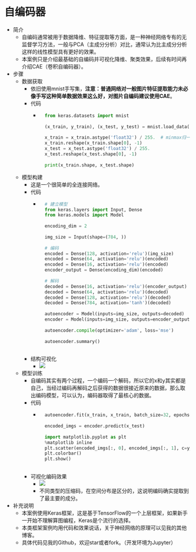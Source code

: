 # 自编码器
- 简介
	- 自编码通常被用于数据降维、特征提取等方面，是一种神经网络专有的无监督学习方法，一般与PCA（主成分分析）对比，通常认为比主成分分析这样的线性模型具有更好的效果。
	- 本案例只是介绍最基础的自编码并可视化降维、聚类效果，后续有时间再介绍CAE（卷积自编码器）。
- 步骤	
	- 数据获取
		- 依旧使用mnist手写集，**注意：普通网络对一般图片特征提取能力未必像手写这种简单数据效果这么好，对图片自编码建议使用CAE**。
		- 代码
			- ```python
				from keras.datasets import mnist
				
				(x_train, y_train), (x_test, y_test) = mnist.load_data()  # 这里只需要使用x，为了对应接口才拿出y的
				
				x_train = x_train.astype('float32') / 255.  # minmax归一
				x_train.reshape(x_train.shape[0], -1)
				x_test = x_test.astype('float32') / 255.
				x_test.reshape(x_test.shape[0], -1)
				
				print(x_train.shape, x_test.shape)
				```
	- 模型构建
		- 这是一个很简单的全连接网络。
		- 代码
			- ```python
				# 建立模型
				from keras.layers import Input, Dense
				from keras.models import Model
				
				encoding_dim = 2
				
				img_size = Input(shape=(784, ))
				
				# 编码
				encoded = Dense(128, activation='relu')(img_size)
				encoded = Dense(64, activation='relu')(encoded)
				encoded = Dense(16, activation='relu')(encoded)
				encoder_output = Dense(encoding_dim)(encoded)
				
				# 解码
				decoded = Dense(16, activation='relu')(encoder_output)
				decoded = Dense(64, activation='relu')(decoded)
				decoded = Dense(128, activation='relu')(decoded)
				decoded = Dense(784, activation='tanh')(decoded)
				
				autoencoder = Model(inputs=img_size, outputs=decoded)
				encoder = Model(inputs=img_size, outputs=encoder_output)
				
				autoencoder.compile(optimizer='adam', loss='mse')
				
				autoencoder.summary()
				
				```
		- 结构可视化
			- ![](https://img-blog.csdnimg.cn/20190504133253558.png)
	- 模型训练
		- 自编码其实有两个过程，一个编码一个解码，所以它的x和y其实都是自己，当经过编码再解码之后获得的数据很接近原来的数据，那么取出编码模型，可以认为，编码器取得了最核心的数据。
		- 代码
			- ```python
				autoencoder.fit(x_train, x_train, batch_size=32, epochs=20, shuffle=True, verbose=True)
				
				encoded_imgs = encoder.predict(x_test)
				
				import matplotlib.pyplot as plt
				%matplotlib inline
				plt.scatter(encoded_imgs[:, 0], encoded_imgs[:, 1], c=y_test)
				plt.colorbar()
				plt.show()
				
				```
		- 可视化编码效果
			- ![](https://img-blog.csdnimg.cn/20190504135627524.png)
			- 不同类型的压缩码，在空间分布是区分的，这说明编码确实提取到了最主要的成分。
- 补充说明
	- 本案例使用Keras框架，这是基于TensorFlow的一个上层框架，如果新手一开始不理解算图编程，Keras是个流行的选择。
	- 本类框架案例均用代码和效果说话，关于神经网络的原理可以见我的其他博客。
	- 具体代码见我的Github，欢迎star或者fork。（开发环境为Jupyter）